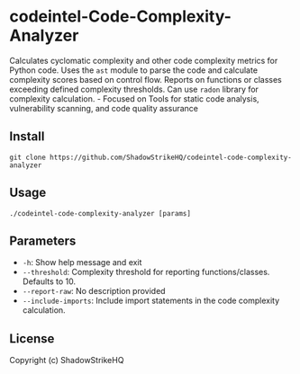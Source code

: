 # codeintel-Code-Complexity-Analyzer
Calculates cyclomatic complexity and other code complexity metrics for Python code. Uses the `ast` module to parse the code and calculate complexity scores based on control flow. Reports on functions or classes exceeding defined complexity thresholds. Can use `radon` library for complexity calculation. - Focused on Tools for static code analysis, vulnerability scanning, and code quality assurance

## Install
`git clone https://github.com/ShadowStrikeHQ/codeintel-code-complexity-analyzer`

## Usage
`./codeintel-code-complexity-analyzer [params]`

## Parameters
- `-h`: Show help message and exit
- `--threshold`: Complexity threshold for reporting functions/classes. Defaults to 10.
- `--report-raw`: No description provided
- `--include-imports`: Include import statements in the code complexity calculation.

## License
Copyright (c) ShadowStrikeHQ
